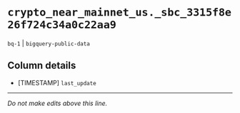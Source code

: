 # `crypto_near_mainnet_us._sbc_3315f8e26f724c34a0c22aa9`
`bq-1` | `bigquery-public-data`

## Column details
* [TIMESTAMP] `last_update`

-------------------------------------------------------------------------------
*Do not make edits above this line.*
